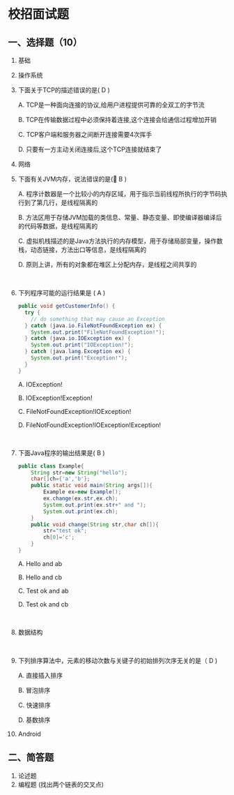 # 校招面试题

## 一、选择题（10）

1. 基础

2. 操作系统

3. 下面关于TCP的描述错误的是( D )

   A. TCP是一种面向连接的协议,给用户进程提供可靠的全双工的字节流

   B. TCP在传输数据过程中必须保持着连接,这个连接会给通信过程增加开销

   C. TCP客户端和服务器之间断开连接需要4次挥手

   D. 只要有一方主动关闭连接后,这个TCP连接就结束了
   ​

4. 网络

5. 下面有关JVM内存，说法错误的是( B )

   A. 程序计数器是一个比较小的内存区域，用于指示当前线程所执行的字节码执行到了第几行，是线程隔离的

   B. 方法区用于存储JVM加载的类信息、常量、静态变量、即使编译器编译后的代码等数据，是线程隔离的

   C. 虚拟机栈描述的是Java方法执行的内存模型，用于存储局部变量，操作数栈，动态链接，方法出口等信息，是线程隔离的

   D. 原则上讲，所有的对象都在堆区上分配内存，是线程之间共享的

   ​

6. 下列程序可能的运行结果是 ( A )

   ```Java
   public void getCustomerInfo() {
     try {
       // do something that may cause an Exception
     } catch (java.io.FileNotFoundException ex) {
       System.out.print("FileNotFoundException!");
     } catch (java.io.IOException ex) {
       System.out.print("IOException!");
     } catch (java.lang.Exception ex) {
       System.out.print("Exception!");
     }
   }
   ```

   A. IOException!

   B. IOException!Exception!

   C. FileNotFoundException!IOException!

   D. FileNotFoundException!IOException!Exception!

   ​

7. 下面Java程序的输出结果是( B )

   ```Java
   public class Example{
       String str=new String("hello");
       char[]ch={'a','b'};
       public static void main(String args[]){
           Example ex=new Example();
           ex.change(ex.str,ex.ch);
           System.out.print(ex.str+" and ");
           System.out.print(ex.ch);
       }
       public void change(String str,char ch[]){
           str="test ok";
           ch[0]='c';
       }
   }
   ```

   A. Hello and ab

   B. Hello and cb

   C. Test ok and ab

   D. Test ok and cb

   ​

8. 数据结构

   ​

9. 下列排序算法中，元素的移动次数与关键子的初始排列次序无关的是（ D )

   A. 直接插入排序

   B. 冒泡排序

   C. 快速排序

   D. 基数排序

10. Android

## 二、简答题

1. 论述题
2. 编程题 (找出两个链表的交叉点)